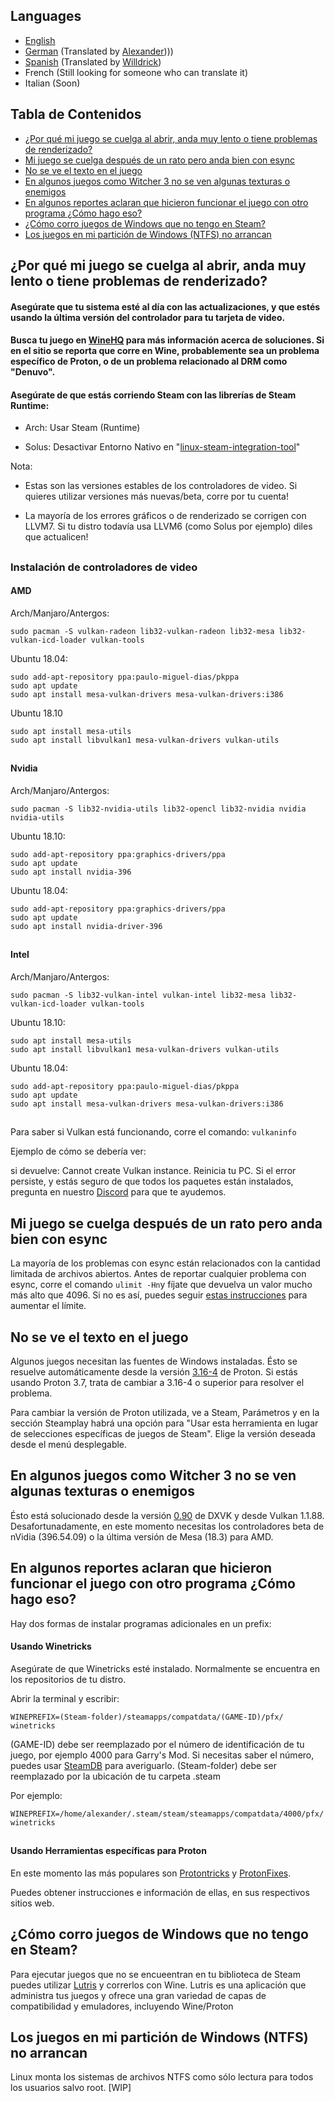 ## Languages
-  [English](README.md)
-  [German](README_DE.md) (Translated by [Alexander](https://github.com/Alexander88207))))
-  [Spanish](#Tabla-de-Contenidos) (Translated by [Willdrick](https://github.com/Willdrick))
-  French (Still looking for someone who can translate it)
-  Italian (Soon)

## Tabla de Contenidos
  - [¿Por qué mi juego se cuelga al abrir, anda muy lento o tiene problemas de renderizado?](#por-que-mi-juego-se-cuelga-al-abrir-anda-muy-lento-o-tiene-problemas-de-renderizado)
  - [Mi juego se cuelga después de un rato pero anda bien con esync](#mi-juego-se-cuelga-despues-de-un-rato-pero-anda-bien-con-esync)
  - [No se ve el texto en el juego](#no-se-ve-el-texto-en-el-juego)
  - [En algunos juegos como Witcher 3 no se ven algunas texturas o enemigos](#en-algunos-juegos-como-witcher-3-no-se-ven-algunas-texturas-o-enemigos)
  - [En algunos reportes aclaran que hicieron funcionar el juego con otro programa ¿Cómo hago eso?](#en-algunos-reportes-aclaran-que-hicieron-funcionar-el-juego-con-otro-programa-como-hago-eso)
  - [¿Cómo corro juegos de Windows que no tengo en Steam?](#como-corro-juegos-de-windows-que-no-tengo-en-steam)
  - [Los juegos en mi partición de Windows (NTFS) no arrancan](#los-juegos-en-mi-particion-de-windows-ntfs-no-arrancan)

## ¿Por qué mi juego se cuelga al abrir, anda muy lento o tiene problemas de renderizado?

#### Asegúrate que tu sistema esté al día con las actualizaciones, y que estés usando la última versión del controlador para tu tarjeta de video.

#### Busca tu juego en [WineHQ](https://appdb.winehq.org) para más información acerca de soluciones. Si en el sitio se reporta que corre en Wine, probablemente sea un problema específico de Proton, o de un problema relacionado al DRM como "Denuvo".

#### Asegúrate de que estás corriendo Steam con las librerías de Steam Runtime:

- Arch: Usar Steam (Runtime)

- Solus: Desactivar Entorno Nativo en "[linux-steam-integration-tool](https://raw.githubusercontent.com/solus-project/linux-steam-integration/master/.github/LSI_Settings.png)"

Nota:

- Estas son las versiones estables de los controladores de video. Si quieres utilizar versiones más nuevas/beta, corre por tu cuenta!

- La mayoría de los errores gráficos o de renderizado se corrigen con LLVM7. Si tu distro todavía usa LLVM6 (como Solus por ejemplo) diles que actualicen!



##
### Instalación de controladores de video
#### AMD

Arch/Manjaro/Antergos:
```
sudo pacman -S vulkan-radeon lib32-vulkan-radeon lib32-mesa lib32-vulkan-icd-loader vulkan-tools
```

Ubuntu 18.04:
```
sudo add-apt-repository ppa:paulo-miguel-dias/pkppa
sudo apt update
sudo apt install mesa-vulkan-drivers mesa-vulkan-drivers:i386
```
Ubuntu 18.10

```
sudo apt install mesa-utils
sudo apt install libvulkan1 mesa-vulkan-drivers vulkan-utils
```
##
#### Nvidia

Arch/Manjaro/Antergos:
```
sudo pacman -S lib32-nvidia-utils lib32-opencl lib32-nvidia nvidia nvidia-utils
```

Ubuntu 18.10:
```
sudo add-apt-repository ppa:graphics-drivers/ppa
sudo apt update
sudo apt install nvidia-396
```

Ubuntu 18.04:
```
sudo add-apt-repository ppa:graphics-drivers/ppa
sudo apt update
sudo apt install nvidia-driver-396
```
##
#### Intel

Arch/Manjaro/Antergos:
```
sudo pacman -S lib32-vulkan-intel vulkan-intel lib32-mesa lib32-vulkan-icd-loader vulkan-tools
```

Ubuntu 18.10:
```
sudo apt install mesa-utils
sudo apt install libvulkan1 mesa-vulkan-drivers vulkan-utils
```

Ubuntu 18.04:
```
sudo add-apt-repository ppa:paulo-miguel-dias/pkppa
sudo apt update
sudo apt install mesa-vulkan-drivers mesa-vulkan-drivers:i386
```


##
Para saber si Vulkan está funcionando, corre el comando: `vulkaninfo`

Ejemplo de cómo se debería ver:

si devuelve: Cannot create Vulkan instance. Reinicia tu PC. Si el error persiste, y estás seguro de que todos los paquetes están instalados, pregunta en nuestro [Discord](https://discord.gg/uuwK9EV) para que te ayudemos.


## Mi juego se cuelga después de un rato pero anda bien con esync

La mayoría de los problemas con esync están relacionados con la cantidad limitada de archivos abiertos. Antes de reportar cualquier problema con esync, corre el comando `ulimit -Hn`y fíjate que devuelva un valor mucho más alto que 4096. Si no es así, puedes seguir [estas instrucciones](https://github.com/zfigura/wine/blob/esync/README.esync) para aumentar el límite.


## No se ve el texto en el juego

Algunos juegos necesitan las fuentes de Windows instaladas. Ésto se resuelve automáticamente desde la versión [3.16-4](https://github.com/ValveSoftware/Proton/wiki/Changelog#316-4) de Proton. Si estás usando Proton 3.7, trata de cambiar a 3.16-4 o superior para resolver el problema.

Para cambiar la versión de Proton utilizada, ve a Steam, Parámetros y en la sección Steamplay habrá una opción para "Usar esta herramienta en lugar de selecciones específicas de juegos de Steam". Elige la versión deseada desde el menú desplegable.


## En algunos juegos como Witcher 3 no se ven algunas texturas o enemigos

Ésto está solucionado desde la versión [0.90](https://github.com/doitsujin/dxvk/releases/tag/v0.90) de DXVK y desde Vulkan 1.1.88. Desafortunadamente, en este momento necesitas los controladores beta de nVidia (396.54.09) o la última versión de Mesa (18.3) para AMD.

## En algunos reportes aclaran que hicieron funcionar el juego con otro programa ¿Cómo hago eso?

Hay dos formas de instalar programas adicionales en un prefix:

#### Usando Winetricks
Asegúrate de que Winetricks esté instalado. Normalmente se encuentra en los repositorios de tu distro.


Abrir la terminal y escribir:
```
WINEPREFIX=(Steam-folder)/steamapps/compatdata/(GAME-ID)/pfx/ winetricks
```
(GAME-ID) debe ser reemplazado por el número de identificación de tu juego, por ejemplo 4000 para Garry's Mod. Si necesitas saber el número, puedes usar [SteamDB](https://steamdb.info) para averiguarlo.
(Steam-folder) debe ser reemplazado por la ubicación de tu carpeta .steam

Por ejemplo:

```
WINEPREFIX=/home/alexander/.steam/steam/steamapps/compatdata/4000/pfx/ winetricks
```
##
#### Usando Herramientas específicas para Proton

En este momento las más populares son [Protontricks](https://github.com/Sirmentio/protontricks) y [ProtonFixes](https://github.com/simons-public/protonfixes).

Puedes obtener instrucciones e información de ellas, en sus respectivos sitios web.

## ¿Cómo corro juegos de Windows que no tengo en Steam?

Para ejecutar juegos que no se encueentran en tu biblioteca de Steam puedes utilizar [Lutris](https://lutris.net/) y correrlos con Wine. Lutris es una aplicación que administra tus juegos y ofrece una gran variedad de capas de compatibilidad y emuladores, incluyendo Wine/Proton

## Los juegos en mi partición de Windows (NTFS) no arrancan

Linux monta los sistemas de archivos NTFS como sólo lectura para todos los usuarios salvo root. [WIP]
